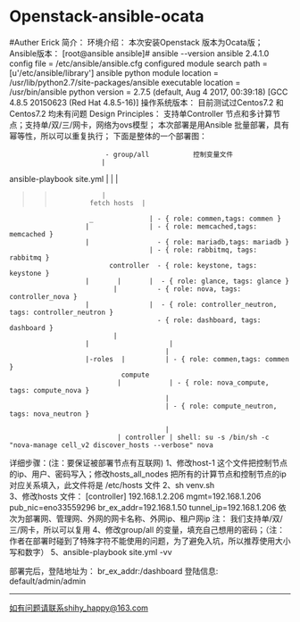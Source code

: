 # Openstack-ansible-ocata  
#Auther   Erick
简介：
环境介绍：
本次安装Openstack 版本为Ocata版；
Ansible版本：
[root@ansible ansible]# ansible --version
ansible 2.4.1.0
  config file = /etc/ansible/ansible.cfg
  configured module search path = [u'/etc/ansible/library']
  ansible python module location = /usr/lib/python2.7/site-packages/ansible
  executable location = /usr/bin/ansible
  python version = 2.7.5 (default, Aug  4 2017, 00:39:18) [GCC 4.8.5 20150623 (Red Hat 4.8.5-16)]
操作系统版本：
目前测试过Centos7.2 和Centos7.2 均未有问题
Design Principles：
支持单Controller 节点和多计算节点；支持单/双/三/网卡，网络为ovs模型；
本次部署是用Ansible 批量部署，具有幂等性，所以可以重复执行；
下面是整体的一个部署图：


                             
                            - group/all           控制变量文件 
                           |
ansible-playbook site.yml  |
                 |         |
>>                 |
>>              fetch hosts  |
                        _              | - { role: commen,tags: commen }           
                       |               | - { role: memcached,tags: memcached }     
                       |                 - { role: mariadb,tags: mariadb }        
                                       | - { role: rabbitmq, tags: rabbitmq }     
                             controller  - { role: keystone, tags: keystone }    
                       |       |       |  - { role: glance, tags: glance }          
                              |          - { role: nova, tags: controller_nova }  
                       |               |  - { role: controller_neutron, tags: controller_neutron } 
                                         - { role: dashboard, tags: dashboard }          
                              |        
                       |                    |         
                                           |
                       |-roles  |          | - { role: commen,tags: commen }  
                                compute                                              
                               |            | - { role: nova_compute, tags: compute_nova } 
                                           |          
                                           | - { role: compute_neutron, tags: nova_neutron }               
                                           
                                           |
                               | controller | shell: su -s /bin/sh -c "nova-manage cell_v2 discover_hosts --verbose" nova 



详细步骤：(注：要保证被部署节点有互联网)
1、修改host-1 这个文件把控制节点的ip、用户、密码写入；修改hosts_all_nodes 把所有的计算节点和控制节点的ip对应关系填入，此文件将是 /etc/hosts 文件
2、sh venv.sh  
3、修改hosts 文件：
[controller]
192.168.1.2.206  mgmt=192.168.1.206  pub_nic=eno33559296  br_ex_addr=192.168.1.50 tunnel_ip=192.168.1.206 
依次为部署网、管理网、外网的网卡名称、外网ip、租户网ip
注： 我们支持单/双/三/网卡，所以可以复用
4、修改group/all 的变量，填充自己想用的密码；（注：作者在部署时碰到了特殊字符不能使用的问题，为了避免入坑，所以推荐使用大小写和数字）
5、ansible-playbook site.yml -vv

部署完后，登陆地址为： br_ex_addr:/dashboard
登陆信息: default/admin/admin

---

如有问题请联系shihy_happy@163.com 


             
